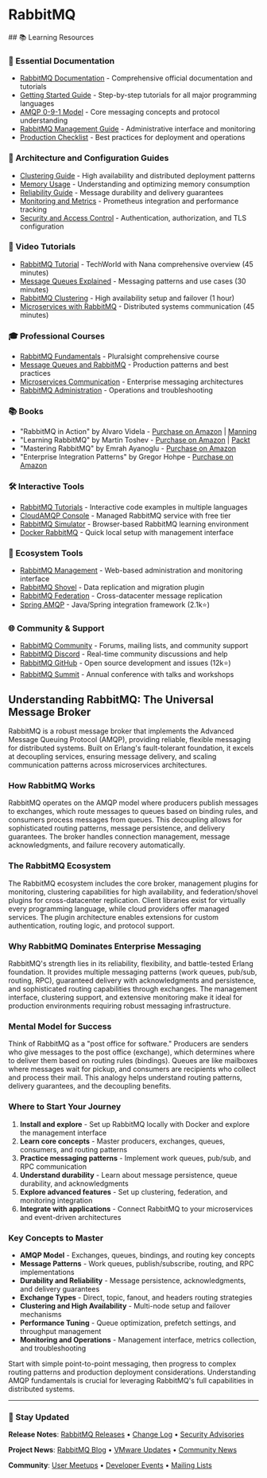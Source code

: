 # RabbitMQ

<GitHubButtons />
## 📚 Learning Resources

### 📖 Essential Documentation
- [RabbitMQ Documentation](https://www.rabbitmq.com/documentation.html) - Comprehensive official documentation and tutorials
- [Getting Started Guide](https://www.rabbitmq.com/getstarted.html) - Step-by-step tutorials for all major programming languages
- [AMQP 0-9-1 Model](https://www.rabbitmq.com/tutorials/amqp-concepts.html) - Core messaging concepts and protocol understanding
- [RabbitMQ Management Guide](https://www.rabbitmq.com/management.html) - Administrative interface and monitoring
- [Production Checklist](https://www.rabbitmq.com/production-checklist.html) - Best practices for deployment and operations

### 📝 Architecture and Configuration Guides
- [Clustering Guide](https://www.rabbitmq.com/clustering.html) - High availability and distributed deployment patterns
- [Memory Usage](https://www.rabbitmq.com/memory-use.html) - Understanding and optimizing memory consumption
- [Reliability Guide](https://www.rabbitmq.com/reliability.html) - Message durability and delivery guarantees
- [Monitoring and Metrics](https://www.rabbitmq.com/monitoring.html) - Prometheus integration and performance tracking
- [Security and Access Control](https://www.rabbitmq.com/access-control.html) - Authentication, authorization, and TLS configuration

### 🎥 Video Tutorials
- [RabbitMQ Tutorial](https://www.youtube.com/watch?v=7rkeORD4jSw) - TechWorld with Nana comprehensive overview (45 minutes)
- [Message Queues Explained](https://www.youtube.com/watch?v=W4_aGb_MOls) - Messaging patterns and use cases (30 minutes)
- [RabbitMQ Clustering](https://www.youtube.com/watch?v=nFxOXHfeWdg) - High availability setup and failover (1 hour)
- [Microservices with RabbitMQ](https://www.youtube.com/watch?v=deG25y_r6OY) - Distributed systems communication (45 minutes)

### 🎓 Professional Courses
- [RabbitMQ Fundamentals](https://www.pluralsight.com/courses/rabbitmq-by-example) - Pluralsight comprehensive course
- [Message Queues and RabbitMQ](https://www.udemy.com/course/rabbitmq-message-queues/) - Production patterns and best practices
- [Microservices Communication](https://www.coursera.org/learn/microservices-messaging) - Enterprise messaging architectures
- [RabbitMQ Administration](https://training.linuxfoundation.org/training/rabbitmq-administration/) - Operations and troubleshooting

### 📚 Books
- "RabbitMQ in Action" by Alvaro Videla - [Purchase on Amazon](https://www.amazon.com/RabbitMQ-Action-Distributed-Messaging-Everyone/dp/1935182978) | [Manning](https://www.manning.com/books/rabbitmq-in-action)
- "Learning RabbitMQ" by Martin Toshev - [Purchase on Amazon](https://www.amazon.com/Learning-RabbitMQ-Martin-Toshev/dp/1783984562) | [Packt](https://www.packtpub.com/product/learning-rabbitmq/9781783984565)
- "Mastering RabbitMQ" by Emrah Ayanoglu - [Purchase on Amazon](https://www.amazon.com/Mastering-RabbitMQ-Emrah-Ayanoglu/dp/1783981326)
- "Enterprise Integration Patterns" by Gregor Hohpe - [Purchase on Amazon](https://www.amazon.com/Enterprise-Integration-Patterns-Designing-Deploying/dp/0321200683)

### 🛠️ Interactive Tools
- [RabbitMQ Tutorials](https://www.rabbitmq.com/getstarted.html) - Interactive code examples in multiple languages
- [CloudAMQP Console](https://customer.cloudamqp.com/) - Managed RabbitMQ service with free tier
- [RabbitMQ Simulator](https://tryrabbitmq.com/) - Browser-based RabbitMQ learning environment
- [Docker RabbitMQ](https://hub.docker.com/_/rabbitmq) - Quick local setup with management interface

### 🚀 Ecosystem Tools
- [RabbitMQ Management](https://www.rabbitmq.com/management.html) - Web-based administration and monitoring interface
- [RabbitMQ Shovel](https://www.rabbitmq.com/shovel.html) - Data replication and migration plugin
- [RabbitMQ Federation](https://www.rabbitmq.com/federation.html) - Cross-datacenter message replication
- [Spring AMQP](https://github.com/spring-projects/spring-amqp) - Java/Spring integration framework (2.1k⭐)

### 🌐 Community & Support
- [RabbitMQ Community](https://www.rabbitmq.com/community.html) - Forums, mailing lists, and community support
- [RabbitMQ Discord](https://www.rabbitmq.com/discord/) - Real-time community discussions and help
- [RabbitMQ GitHub](https://github.com/rabbitmq/rabbitmq-server) - Open source development and issues (12k⭐)
- [RabbitMQ Summit](https://rabbitmqsummit.com/) - Annual conference with talks and workshops

## Understanding RabbitMQ: The Universal Message Broker

RabbitMQ is a robust message broker that implements the Advanced Message Queuing Protocol (AMQP), providing reliable, flexible messaging for distributed systems. Built on Erlang's fault-tolerant foundation, it excels at decoupling services, ensuring message delivery, and scaling communication patterns across microservices architectures.

### How RabbitMQ Works
RabbitMQ operates on the AMQP model where producers publish messages to exchanges, which route messages to queues based on binding rules, and consumers process messages from queues. This decoupling allows for sophisticated routing patterns, message persistence, and delivery guarantees. The broker handles connection management, message acknowledgments, and failure recovery automatically.

### The RabbitMQ Ecosystem
The RabbitMQ ecosystem includes the core broker, management plugins for monitoring, clustering capabilities for high availability, and federation/shovel plugins for cross-datacenter replication. Client libraries exist for virtually every programming language, while cloud providers offer managed services. The plugin architecture enables extensions for custom authentication, routing logic, and protocol support.

### Why RabbitMQ Dominates Enterprise Messaging
RabbitMQ's strength lies in its reliability, flexibility, and battle-tested Erlang foundation. It provides multiple messaging patterns (work queues, pub/sub, routing, RPC), guaranteed delivery with acknowledgments and persistence, and sophisticated routing capabilities through exchanges. The management interface, clustering support, and extensive monitoring make it ideal for production environments requiring robust messaging infrastructure.

### Mental Model for Success
Think of RabbitMQ as a "post office for software." Producers are senders who give messages to the post office (exchange), which determines where to deliver them based on routing rules (bindings). Queues are like mailboxes where messages wait for pickup, and consumers are recipients who collect and process their mail. This analogy helps understand routing patterns, delivery guarantees, and the decoupling benefits.

### Where to Start Your Journey
1. **Install and explore** - Set up RabbitMQ locally with Docker and explore the management interface
2. **Learn core concepts** - Master producers, exchanges, queues, consumers, and routing patterns
3. **Practice messaging patterns** - Implement work queues, pub/sub, and RPC communication
4. **Understand durability** - Learn about message persistence, queue durability, and acknowledgments
5. **Explore advanced features** - Set up clustering, federation, and monitoring integration
6. **Integrate with applications** - Connect RabbitMQ to your microservices and event-driven architectures

### Key Concepts to Master
- **AMQP Model** - Exchanges, queues, bindings, and routing key concepts
- **Message Patterns** - Work queues, publish/subscribe, routing, and RPC implementations
- **Durability and Reliability** - Message persistence, acknowledgments, and delivery guarantees
- **Exchange Types** - Direct, topic, fanout, and headers routing strategies
- **Clustering and High Availability** - Multi-node setup and failover mechanisms
- **Performance Tuning** - Queue optimization, prefetch settings, and throughput management
- **Monitoring and Operations** - Management interface, metrics collection, and troubleshooting

Start with simple point-to-point messaging, then progress to complex routing patterns and production deployment considerations. Understanding AMQP fundamentals is crucial for leveraging RabbitMQ's full capabilities in distributed systems.

---

### 📡 Stay Updated

**Release Notes**: [RabbitMQ Releases](https://github.com/rabbitmq/rabbitmq-server/releases) • [Change Log](https://www.rabbitmq.com/changelog.html) • [Security Advisories](https://www.rabbitmq.com/news.html)

**Project News**: [RabbitMQ Blog](https://blog.rabbitmq.com/) • [VMware Updates](https://www.rabbitmq.com/news.html) • [Community News](https://www.rabbitmq.com/community.html)

**Community**: [User Meetups](https://www.rabbitmq.com/community.html) • [Developer Events](https://rabbitmqsummit.com/) • [Mailing Lists](https://groups.google.com/forum/#!forum/rabbitmq-users)
